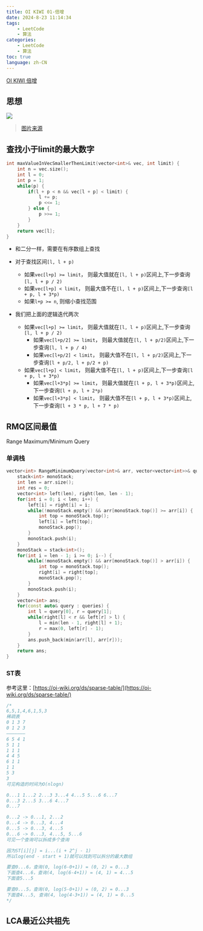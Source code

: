 ```yaml
---
title: OI KIWI 01-倍增
date: 2024-8-23 11:14:34
tags: 
    - LeetCode
    - 算法
categories: 
    - LeetCode
    - 算法
toc: true
language: zh-CN
---
```


[OI KIWI 倍增](https://oi-wiki.org/basic/binary-lifting/)

## 思想

![](https://i-blog.csdnimg.cn/blog_migrate/9f5a2ca762ccf594a9bc5ea7d3851359.jpeg)

> [图片来源](https://blog.csdn.net/bei2002315/article/details/126235995)

## 查找小于limit的最大数字

```c++
int maxValueInVecSmallerThenLimit(vector<int>& vec, int limit) {
    int n = vec.size();
    int l = 0;
    int p = 1;
    while(p) {
        if(l + p < n && vec[l + p] < limit) {
            l += p;
            p <<= 1;
        } else {
            p >>= 1;
        }
    }
    return vec[l];
}
```

- 和二分一样，需要在有序数组上查找
- 对于查找区间`[l, l + p)`
  - 如果`vec[l+p] >= limit`， 则最大值就在`[l, l + p)`区间上,下一步查询`[l, l + p / 2)`
  - 如果`vec[l+p] < limit`， 则最大值不在`[l, l + p)`区间上,下一步查询`[l + p, l + 3*p)`
  - 如果`l+p >= n`, 则缩小查找范围

- 我们把上面的逻辑迭代两次
  - 如果`vec[l+p] >= limit`， 则最大值就在`[l, l + p)`区间上,下一步查询`[l, l + p / 2)`
    - 如果`vec[l+p/2] >= limit`， 则最大值就在`[l, l + p/2)`区间上,下一步查询`[l, l + p / 4)`
    - 如果`vec[l+p/2] < limit`， 则最大值不在`[l, l + p/2)`区间上,下一步查询`[l + p/2, l + p/2 + p)`
  - 如果`vec[l+p] < limit`， 则最大值不在`[l, l + p)`区间上,下一步查询`[l + p, l + 3*p)`
    - 如果`vec[l+3*p] >= limit`， 则最大值就在`[l + p, l + 3*p)`区间上,下一步查询`[l + p, l + 2*p)`
    - 如果`vec[l+3*p] < limit`， 则最大值不在`[l + p, l + 3*p)`区间上,下一步查询`[l + 3 * p, l + 7 * p)`

## RMQ区间最值

Range Maximum/Minimum Query

### 单调栈

```c++
vector<int> RangeMinimumQuery(vector<int>& arr, vector<vector<int>>& queries) {
    stack<int> monoStack;
    int len = arr.size();
    int res = 0;
    vector<int> left(len), right(len, len - 1);
    for(int i = 0; i < len; i++) {
        left[i] = right[i] = i;
        while(!monoStack.empty() && arr[monoStack.top()] >= arr[i]) {
            int top = monoStack.top();
            left[i] = left[top];
            monoStack.pop();
        }
        monoStack.push(i);
    }
    monoStack = stack<int>();
    for(int i = len - 1; i >= 0; i--) {
        while(!monoStack.empty() && arr[monoStack.top()] > arr[i]) {
            int top = monoStack.top();
            right[i] = right[top];
            monoStack.pop();
        }
        monoStack.push(i);
    }
    vector<int> ans;
    for(const auto& query : queries) {
        int l = query[0], r = query[1];
        while(right[l] < r && left[r] > l) {
            l = min(len - 1, right[l] + 1);
            r = max(0, left[r] - 1);
        }
        ans.push_back(min(arr[l], arr[r]));
    }
    return ans;
}
```

### ST表

参考这里：[https://oi-wiki.org/ds/sparse-table/](https://oi-wiki.org/ds/sparse-table/)
```c++
/*
6,5,1,4,6,1,5,3
稀疏表
0 1 3 7
0 1 2 3
———————
6 5 4 1
5 1 1
1 1 1
4 4 5
6 1 1
1 1
5 3
3
可见构造的时间为O(nlogn)

0...1 1...2 2...3 3...4 4...5 5...6 6...7
0...3 2...5 3...6 4...7
0...7

0...2 -> 0...1, 2...2
0...4 -> 0...3, 4...4
0...5 -> 0...3, 4...5
0...6 -> 0...3, 4...5, 5...6
可见一个查询可以拆成多个查询

因为ST[i][j] = i...(i + 2^j - 1)
所以log(end - start + 1)就可以找到可以拆分的最大数组

要查0...6，查询(0, log(6-0+1)) = (0, 2) = 0...3
下面查4...6，查询(4, log(6-4+1)) = (4, 1) = 4...5
下面查5...5

要查0...5，查询(0, log(5-0+1)) = (0, 2) = 0...3
下面查4...5, 查询(4, log(4-3+1)) = (4, 1) = 0...5
*/
```
## LCA最近公共祖先